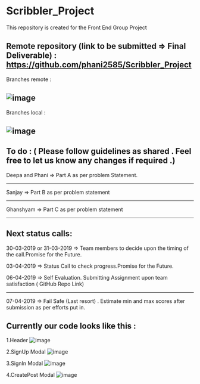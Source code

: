 # Scribbler_Project
This repository is created for the Front End Group Project 

Remote repository (link to be submitted => Final Deliverable) : https://github.com/phani2585/Scribbler_Project
-------------
Branches remote : 

![image](https://user-images.githubusercontent.com/44507567/54991204-6eb3ef80-4fe2-11e9-9994-3feecfb1cfef.png)
---------
Branches local :

![image](https://user-images.githubusercontent.com/44507567/54991389-dbc78500-4fe2-11e9-973f-213e5f00cadc.png)
----------

To do : ( Please follow guidelines as shared . Feel free to let us know any changes if required .)
----------------

Deepa and Phani  => Part A as per problem Statement.

-----------

Sanjay => Part B as per problem statement


-------------

Ghanshyam => Part C as per problem statement

------------

Next status calls:
-------

30-03-2019 or 31-03-2019 => Team members to decide upon the timing of the call.Promise for the Future.

03-04-2019 => Status Call to check progress.Promise for the Future.

06-04-2019 => Self Evaluation. Submitting Assignment upon team satisfaction ( GitHub Repo Link)

---------------

07-04-2019 => Fail Safe (Last resort) . Estimate min and max scores after submission as per efforts put in.

Currently our code looks like this :
-------
1.Header 
![image](https://user-images.githubusercontent.com/44507567/55071093-b05d9c80-50ad-11e9-9786-2c41c1db74df.png)

2.SignUp Modal
![image](https://user-images.githubusercontent.com/44507567/55071236-0d595280-50ae-11e9-905a-ac37c83e1c95.png)

3.SignIn Modal
![image](https://user-images.githubusercontent.com/44507567/55071267-25c96d00-50ae-11e9-82b6-7b96cc69d1c0.png)

4.CreatePost Modal
![image](https://user-images.githubusercontent.com/44507567/55071298-3ed21e00-50ae-11e9-9515-f2cf774e2ead.png)

